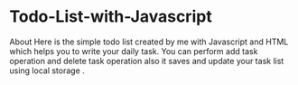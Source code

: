 # Todo-List-with-Javascript
About Here is the simple todo list created by me with Javascript and HTML which helps you to write your daily task. You can perform add task operation and delete task operation also it saves and update your task list using local storage .
